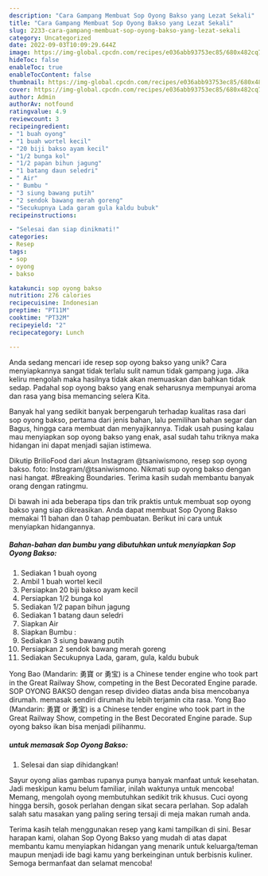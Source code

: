 ```yaml
---
description: "Cara Gampang Membuat Sop Oyong Bakso yang Lezat Sekali"
title: "Cara Gampang Membuat Sop Oyong Bakso yang Lezat Sekali"
slug: 2233-cara-gampang-membuat-sop-oyong-bakso-yang-lezat-sekali
category: Uncategorized
date: 2022-09-03T10:09:29.644Z
image: https://img-global.cpcdn.com/recipes/e036abb93753ec85/680x482cq70/sop-oyong-bakso-foto-resep-utama.jpg
hideToc: false
enableToc: true
enableTocContent: false
thumbnail: https://img-global.cpcdn.com/recipes/e036abb93753ec85/680x482cq70/sop-oyong-bakso-foto-resep-utama.jpg
cover: https://img-global.cpcdn.com/recipes/e036abb93753ec85/680x482cq70/sop-oyong-bakso-foto-resep-utama.jpg
author: Admin
authorAv: notfound
ratingvalue: 4.9
reviewcount: 3
recipeingredient:
- "1 buah oyong"
- "1 buah wortel kecil"
- "20 biji bakso ayam kecil"
- "1/2 bunga kol"
- "1/2 papan bihun jagung"
- "1 batang daun seledri"
- " Air"
- " Bumbu "
- "3 siung bawang putih"
- "2 sendok bawang merah goreng"
- "Secukupnya Lada garam gula kaldu bubuk"
recipeinstructions:

- "Selesai dan siap dinikmati!"
categories:
- Resep
tags:
- sop
- oyong
- bakso

katakunci: sop oyong bakso 
nutrition: 276 calories
recipecuisine: Indonesian
preptime: "PT11M"
cooktime: "PT32M"
recipeyield: "2"
recipecategory: Lunch

---
```





Anda sedang mencari ide resep sop oyong bakso yang unik? Cara menyiapkannya sangat tidak terlalu sulit namun tidak gampang juga. Jika keliru mengolah maka hasilnya tidak akan memuaskan dan bahkan tidak sedap. Padahal sop oyong bakso yang enak seharusnya mempunyai aroma dan rasa yang bisa memancing selera Kita.





Banyak hal yang sedikit banyak berpengaruh terhadap kualitas rasa dari sop oyong bakso, pertama dari jenis bahan, lalu pemilihan bahan segar dan Bagus, hingga cara membuat dan menyajikannya. Tidak usah pusing kalau mau menyiapkan sop oyong bakso yang enak,      asal sudah tahu triknya maka hidangan ini dapat menjadi sajian istimewa.














Dikutip BrilioFood dari akun Instagram @tsaniwismono, resep sop oyong bakso. foto: Instagram/@tsaniwismono. Nikmati sup oyong bakso dengan nasi hangat. #Breaking Boundaries. Terima kasih sudah membantu banyak orang dengan ratingmu.






Di bawah ini ada beberapa tips dan trik praktis untuk membuat sop oyong bakso yang siap dikreasikan. Anda dapat membuat Sop Oyong Bakso memakai 11 bahan dan 0 tahap pembuatan. Berikut ini cara untuk menyiapkan hidangannya.

<!--inarticleads1-->

##### Bahan-bahan dan bumbu yang dibutuhkan untuk menyiapkan Sop Oyong Bakso:

1. Sediakan 1 buah oyong
1. Ambil 1 buah wortel kecil
1. Persiapkan 20 biji bakso ayam kecil
1. Persiapkan 1/2 bunga kol
1. Sediakan 1/2 papan bihun jagung
1. Sediakan 1 batang daun seledri
1. Siapkan  Air
1. Siapkan  Bumbu :
1. Sediakan 3 siung bawang putih
1. Persiapkan 2 sendok bawang merah goreng
1. Sediakan Secukupnya Lada, garam, gula, kaldu bubuk


Yong Bao (Mandarin: 勇寶 or 勇宝) is a Chinese tender engine who took part in the Great Railway Show, competing in the Best Decorated Engine parade. SOP OYONG BAKSO dengan resep divideo diatas anda bisa mencobanya dirumah. memasak sendiri dirumah itu lebih terjamin cita rasa. Yong Bao (Mandarin: 勇寶 or 勇宝) is a Chinese tender engine who took part in the Great Railway Show, competing in the Best Decorated Engine parade. Sup oyong bakso ikan bisa menjadi pilihanmu. 

<!--inarticleads2-->

#####  untuk memasak Sop Oyong Bakso:


1. Selesai dan siap dihidangkan!

Sayur oyong alias gambas rupanya punya banyak manfaat untuk kesehatan. Jadi meskipun kamu belum familiar, inilah waktunya untuk mencoba! Memang, mengolah oyong membutuhkan sedikit trik khusus. Cuci oyong hingga bersih, gosok perlahan dengan sikat secara perlahan. Sop adalah salah satu masakan yang paling sering tersaji di meja makan rumah anda. 

Terima kasih telah menggunakan resep yang kami tampilkan di sini. Besar harapan kami, olahan Sop Oyong Bakso yang mudah di atas dapat membantu kamu menyiapkan hidangan yang menarik untuk keluarga/teman maupun menjadi ide bagi kamu yang berkeinginan untuk berbisnis kuliner. Semoga bermanfaat dan selamat mencoba!
